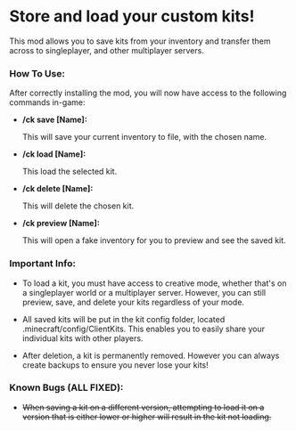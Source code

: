 # Store and load your custom kits!

This mod allows you to save kits from your inventory and transfer them across to singleplayer, and other multiplayer servers.


### How To Use:
After correctly installing the mod, you will now have access to the following commands in-game:
- **/ck save [Name]:**
  
  This will save your current inventory to file, with the chosen name.

- **/ck load [Name]:**
  
  This load the selected kit.

- **/ck delete [Name]:**
  
  This will delete the chosen kit.

- **/ck preview [Name]:**
  
  This will open a fake inventory for you to preview and see the saved kit.


### Important Info:
- To load a kit, you must have access to creative mode, whether that's on a singleplayer world or a multiplayer server. However, you can still preview, save, and delete your kits regardless of your mode.

- All saved kits will be put in the kit config folder, located .minecraft/config/ClientKits. This enables you to easily share your individual kits with other players.

- After deletion, a kit is permanently removed. However you can always create backups to ensure you never lose your kits!

### Known Bugs (ALL FIXED):
- ~~When saving a kit on a different version, attempting to load it on a version that is either lower or higher will result in the kit not loading.~~

